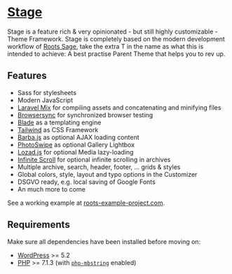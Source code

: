 # [Stage](https://ouun.io/stage/)

Stage is a feature rich & very opinionated - but still highly customizable - Theme Framework. 
Stage is completely based on the modern development workflow of [Roots Sage](https://infinite-scroll.com/), 
take the extra T in the name as what this is intended to achieve: A best practise Parent Theme that helps you to rev up.

## Features

* Sass for stylesheets
* Modern JavaScript
* [Laravel Mix](https://github.com/JeffreyWay/laravel-mix) for compiling assets and concatenating and minifying files
* [Browsersync](http://www.browsersync.io/) for synchronized browser testing
* [Blade](https://laravel.com/docs/5.8/blade) as a templating engine
* [Tailwind](https://tailwindcss.com/) as CSS Framework
* [Barba.js](https://barba.js.org/) as optional AJAX loading content
* [PhotoSwipe](https://photoswipe.com/) as optional Gallery Lightbox
* [Lozad.js](https://apoorv.pro/lozad.js/) for optional Media lazy-loading
* [Infinite Scroll](https://infinite-scroll.com/) for optional infinite scrolling in archives
* Multiple archive, search, header, footer, ... grids & styles
* Global colors, style, layout and typo options in the Customizer
* DSGVO ready, e.g. local saving of Google Fonts
* An much more to come

See a working example at [roots-example-project.com](https://roots-example-project.com/).

## Requirements

Make sure all dependencies have been installed before moving on:

* [WordPress](https://wordpress.org/) >= 5.2
* [PHP](https://secure.php.net/manual/en/install.php) >= 7.1.3 (with [`php-mbstring`](https://secure.php.net/manual/en/book.mbstring.php) enabled)
